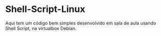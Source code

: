 # Shell-Script-Linux

Aqui tem um código bem simples desenvolvido em sala de aula usando Shell Script, na virtualbox Debian.
